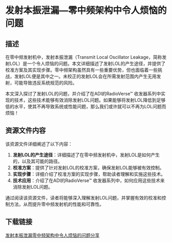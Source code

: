 # 发射本振泄漏—零中频架构中令人烦恼的问题

## 描述

在零中频发射机中，发射本振泄漏（Transmit Local Oscillator Leakage，简称发射LOL）是一个令人烦恼的问题。本文详细描述了发射LOL的产生途径，并提供了校准方案及其实现步骤。零中频架构虽然具有一些重要优势，但也面临着一些挑战，发射LOL便是其中之一。未校正的发射LOL会在所需发射范围内产生无用发射，可能导致违反系统规范的风险。

本文深入探讨了发射LOL的问题，并介绍了在ADI的RadioVerse™ 收发器系列中实现的技术，这些技术能够有效消除发射LOL问题。如果能够将发射LOL降低到足够低的水平，使其不再导致系统或性能问题，那么我们或许就可以不再为LOL问题而烦恼！

## 资源文件内容

该资源文件详细阐述了以下内容：

1. **发射LOL的产生途径**：详细描述了在零中频发射机中，发射LOL是如何产生的，以及其可能的路径。
2. **校准方案**：提供了针对发射LOL的校准方案，确保发射LOL能够被有效控制。
3. **实现步骤**：详细介绍了校准方案的实现步骤，帮助读者理解和实施这些技术。
4. **技术应用**：介绍了在ADI的RadioVerse™ 收发器系列中，如何应用这些技术来消除发射LOL问题。

通过阅读该资源文件，读者将能够深入理解发射LOL问题，并掌握有效的校准和控制方法，从而提升零中频发射机的性能和可靠性。

## 下载链接

[发射本振泄漏零中频架构中令人烦恼的问题分享](https://pan.quark.cn/s/454e77e0f4fa)